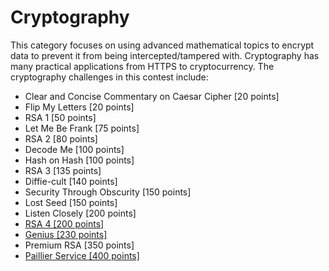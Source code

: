 # Cryptography

This category focuses on using advanced mathematical topics to encrypt data to prevent it from being intercepted/tampered with. Cryptography has many practical applications from HTTPS to cryptocurrency. The cryptography challenges in this contest include:

* Clear and Concise Commentary on Caesar Cipher \[20 points\]
* Flip My Letters \[20 points\]
* RSA 1 \[50 points\]
* Let Me Be Frank \[75 points\]
* RSA 2 \[80 points\]
* Decode Me \[100 points\]
* Hash on Hash \[100 points\]
* RSA 3 \[135 points\]
* Diffie-cult \[140 points\]
* Security Through Obscurity \[150 points\]
* Lost Seed \[150 points\]
* Listen Closely \[200 points\]
* [RSA 4 \[200 points\]](/files/rsa4.txt)
* [Genius \[230 points\]](/cryptography/genius-230-points.md)
* Premium RSA \[350 points\]
* [Paillier Service \[400 points\]](/cryptography/paillier-service-400-points.md)



